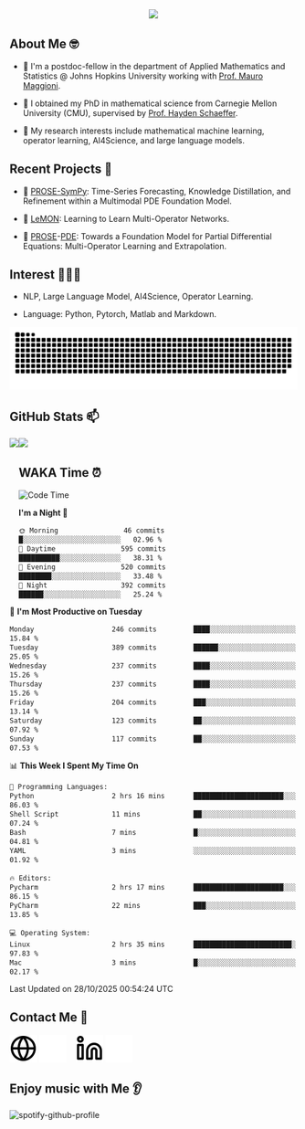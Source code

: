 

<div align="center">
<!--   <h3>Hi there 👋, I'm Jingmin Sun (孙婧旻)</h3> -->
  <img src="https://readme-typing-svg.demolab.com?font=Inconsolata&weight=500&size=50&pause=1000&color=787062&center=true&vCenter=true&repeat=true&random=false&width=1300&height=140&lines=%E2%9C%A9+Hi+there%21+I'm+Jingmin+Sun+%E2%9C%A9;%E5%A4%A7%E5%AE%B6%F0%9F%90%92%E5%91%80+%E8%BF%99%E9%87%8C%E6%98%AF%E5%B0%8F%E5%AD%99%F0%9F%8C%83" />

</div>

## About Me 🤓 
- 👀 I'm a postdoc-fellow in the department of Applied Mathematics and Statistics @ Johns Hopkins University working with <a href="https://mauromaggioni.duckdns.org/" target="_blank">Prof. Mauro Maggioni</a>.

- 🌱 I obtained my PhD in mathematical science from Carnegie Mellon University (CMU), supervised by  <a href="https://sites.google.com/view/haydenschaeffer/" target="_blank">Prof. Hayden Schaeffer</a>.

- 💬 My research interests include mathematical machine learning, operator learning, AI4Science, and large language models.

## Recent Projects 📒
- 🔭 <a href="https://github.com/JingminSun/prose_v1" target="_blank">PROSE-SymPy</a>: Time-Series Forecasting, Knowledge Distillation, and Refinement within a Multimodal PDE Foundation Model.

- 🔭 <a href="https://github.com/JingminSun/LeMON_PROSE" target="_blank"> LeMON</a>:  Learning to Learn Multi-Operator Networks.

- 🔭 <a href="https://github.com/JingminSun/prose" target="_blank">PROSE</a>-<a href="https://github.com/JingminSun/prose_v1" target="_blank">PDE</a>: Towards a Foundation Model for Partial Differential Equations: Multi-Operator Learning and Extrapolation.
  
## Interest 👨🏽‍💻
- NLP, Large Language Model, AI4Science, Operator Learning.

- Language: Python, Pytorch, Matlab and Markdown.
<picture>
  <source media="(prefers-color-scheme: dark)" srcset="https://raw.githubusercontent.com/JingminSun/JingminSun/output/github-contribution-grid-snake-dark.svg">
  <source media="(prefers-color-scheme: light)" srcset="https://raw.githubusercontent.com/JingminSun/JingminSun/output/github-contribution-grid-snake.svg">
  <img alt="github contribution grid snake animation" src="https://raw.githubusercontent.com/JingminSun/JingminSun/output/github-contribution-grid-snake.svg">
</picture>

## GitHub Stats 📫

<div>
  <img height="170" align="left" src="https://github-readme-stats-three-nu-80.vercel.app/api?username=JingminSun&show_icons=true&theme=transparent&count_private=true&rank_icon=github&include_all_commits=true" />
  <img height="170" src="https://github-readme-stats-three-nu-80.vercel.app/api/top-langs/?username=JingminSun&hide_langs_below=1&theme=transparent&line_height=27&layout=compact&count_private=true" />
</div>

## WAKA Time ⏰

<!--START_SECTION:waka-->
![Code Time](http://img.shields.io/badge/Code%20Time-210%20hrs%2049%20mins-blue)

**I'm a Night 🦉** 

```text
🌞 Morning                46 commits          █░░░░░░░░░░░░░░░░░░░░░░░░   02.96 % 
🌆 Daytime                595 commits         ██████████░░░░░░░░░░░░░░░   38.31 % 
🌃 Evening                520 commits         ████████░░░░░░░░░░░░░░░░░   33.48 % 
🌙 Night                  392 commits         ██████░░░░░░░░░░░░░░░░░░░   25.24 % 
```
📅 **I'm Most Productive on Tuesday** 

```text
Monday                   246 commits         ████░░░░░░░░░░░░░░░░░░░░░   15.84 % 
Tuesday                  389 commits         ██████░░░░░░░░░░░░░░░░░░░   25.05 % 
Wednesday                237 commits         ████░░░░░░░░░░░░░░░░░░░░░   15.26 % 
Thursday                 237 commits         ████░░░░░░░░░░░░░░░░░░░░░   15.26 % 
Friday                   204 commits         ███░░░░░░░░░░░░░░░░░░░░░░   13.14 % 
Saturday                 123 commits         ██░░░░░░░░░░░░░░░░░░░░░░░   07.92 % 
Sunday                   117 commits         ██░░░░░░░░░░░░░░░░░░░░░░░   07.53 % 
```


📊 **This Week I Spent My Time On** 

```text
💬 Programming Languages: 
Python                   2 hrs 16 mins       ██████████████████████░░░   86.03 % 
Shell Script             11 mins             ██░░░░░░░░░░░░░░░░░░░░░░░   07.24 % 
Bash                     7 mins              █░░░░░░░░░░░░░░░░░░░░░░░░   04.81 % 
YAML                     3 mins              ░░░░░░░░░░░░░░░░░░░░░░░░░   01.92 % 

🔥 Editors: 
Pycharm                  2 hrs 17 mins       ██████████████████████░░░   86.15 % 
PyCharm                  22 mins             ███░░░░░░░░░░░░░░░░░░░░░░   13.85 % 

💻 Operating System: 
Linux                    2 hrs 35 mins       ████████████████████████░   97.83 % 
Mac                      3 mins              █░░░░░░░░░░░░░░░░░░░░░░░░   02.17 % 
```


 Last Updated on 28/10/2025 00:54:24 UTC
<!--END_SECTION:waka-->


## Contact Me 👯

[![website](./img/globe-light.svg)](https://jingminsun.github.io#gh-light-mode-only)
[![website](./img/globe-dark.svg)](https://jingminsun.github.io#gh-dark-mode-only)
&nbsp;&nbsp;
[![website](./img/linkedin-light.svg)](https://linkedin.com/in/jingmin-sun-529ab816b/#gh-light-mode-only)
[![website](./img/linkedin-dark.svg)](https://linkedin.com/in/jingmin-sun-529ab816b#gh-dark-mode-only)

## Enjoy music with Me 👂
![spotify-github-profile](https://spotify-github-profile.kittinanx.com/api/view?uid=316omdldpvpn3opl3jut4pxkmize&cover_image=false&theme=default&show_offline=false&background_color=121212&interchange=false)

